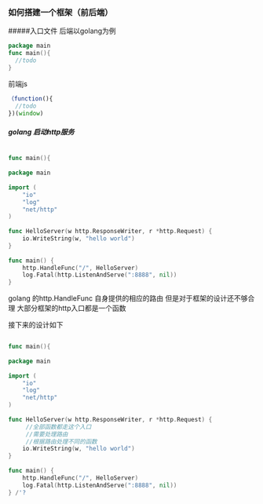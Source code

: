 ### 如何搭建一个框架（前后端）

#####入口文件 后端以golang为例

```Go
package main
func main(){
  //todo
}
```

前端js 

```javascript
（function(){
  //todo
})(window)
```



##### golang 启动http服务

```Go

func main(){
  
package main
 
import (
	"io"
	"log"
	"net/http"
)
 
func HelloServer(w http.ResponseWriter, r *http.Request) {
	io.WriteString(w, "hello world")
}
 
func main() {
	http.HandleFunc("/", HelloServer)
	log.Fatal(http.ListenAndServe(":8888", nil))
}
```
golang 的http.HandleFunc 自身提供的相应的路由 但是对于框架的设计还不够合理
大部分框架的http入口都是一个函数

接下来的设计如下
```Go

func main(){
  
package main
 
import (
	"io"
	"log"
	"net/http"
)
 
func HelloServer(w http.ResponseWriter, r *http.Request) {
     //全部函数都走这个入口
     //需要处理路由
     //根据路由处理不同的函数
	io.WriteString(w, "hello world")
}
 
func main() {
	http.HandleFunc("/", HelloServer)
	log.Fatal(http.ListenAndServe(":8888", nil))
} /'?
```